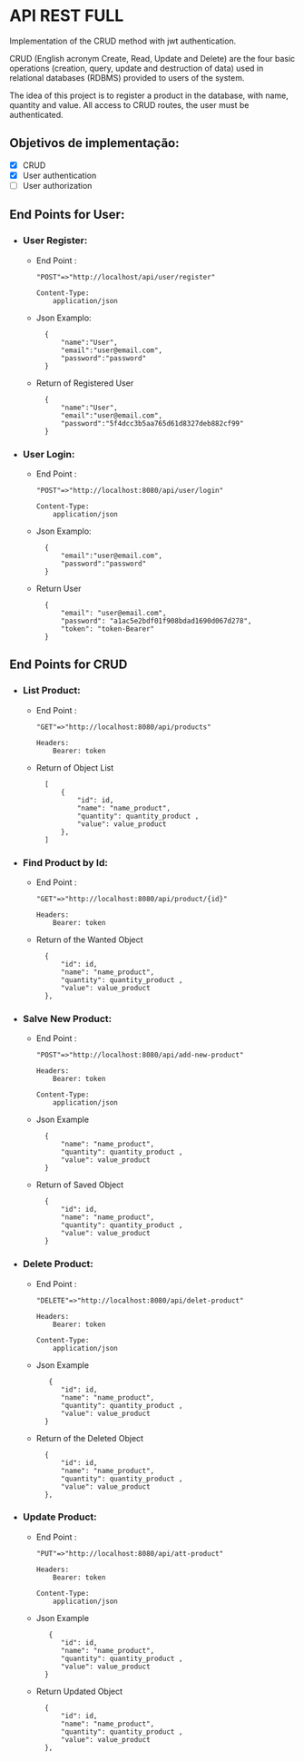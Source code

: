 # API REST FULL

Implementation of the CRUD method with jwt authentication.

CRUD (English acronym Create, Read, Update and Delete) are the four basic operations (creation, query, update and destruction of data) used in relational databases (RDBMS) provided to users of the system.

The idea of ​​this project is to register a product in the database, with name, quantity and value. All access to CRUD routes, the user must be authenticated.

## Objetivos de implementação:

- [x] CRUD 
- [x] User authentication
- [ ] User authorization

## End Points for User:

- ### User Register:

    -   End Point :

            "POST"=>"http://localhost/api/user/register"

            Content-Type:
                application/json
    - Json Examplo:  

            {
                "name":"User",
                "email":"user@email.com",
                "password":"password" 
            }
    - Return of Registered User

            {
                "name":"User",
                "email":"user@email.com",
                "password":"5f4dcc3b5aa765d61d8327deb882cf99" 
            }

- ### User Login:
        
    -   End Point :

            "POST"=>"http://localhost:8080/api/user/login"

            Content-Type:
                application/json

    - Json Examplo:  

            {
                "email":"user@email.com",
                "password":"password" 
            }
    - Return User

            {
                "email": "user@email.com",
                "password": "a1ac5e2bdf01f908bdad1690d067d278",
                "token": "token-Bearer"
            }    
          
## End Points for CRUD
- ### List Product:
        
    -   End Point :

            "GET"=>"http://localhost:8080/api/products"

            Headers:
                Bearer: token

    - Return of Object List

            [
                {
                    "id": id,
                    "name": "name_product",
                    "quantity": quantity_product ,
                    "value": value_product
                },
            ]

- ### Find Product by Id:
        
    -   End Point :

            "GET"=>"http://localhost:8080/api/product/{id}"

            Headers:
                Bearer: token

    - Return of the Wanted Object

            
            {
                "id": id,
                "name": "name_product",
                "quantity": quantity_product ,
                "value": value_product
            },

- ### Salve New Product:
        
    -   End Point :

            "POST"=>"http://localhost:8080/api/add-new-product"

            Headers:
                Bearer: token

            Content-Type:
                application/json   

    - Json Example 

            {
                "name": "name_product",
                "quantity": quantity_product ,
                "value": value_product
            }

    - Return  of Saved Object 

            
            {
                "id": id,
                "name": "name_product",
                "quantity": quantity_product ,
                "value": value_product
            }
            
- ### Delete Product:
        
    -   End Point :

            "DELETE"=>"http://localhost:8080/api/delet-product"

            Headers:
                Bearer: token

            Content-Type:
                application/json   

    - Json Example 

             {
                "id": id,
                "name": "name_product",
                "quantity": quantity_product ,
                "value": value_product
            }

    - Return of the Deleted Object 

            
            {
                "id": id,
                "name": "name_product",
                "quantity": quantity_product ,
                "value": value_product
            },

- ### Update Product:
        
    -   End Point :

            "PUT"=>"http://localhost:8080/api/att-product"

            Headers:
                Bearer: token

            Content-Type:
                application/json   

    - Json Example 

             {
                "id": id,
                "name": "name_product",
                "quantity": quantity_product ,
                "value": value_product
            }

    - Return Updated Object 
            
            {
                "id": id,
                "name": "name_product",
                "quantity": quantity_product ,
                "value": value_product
            },
            

